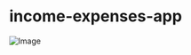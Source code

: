 # income-expenses-app
![Image](https://user-images.githubusercontent.com/30903599/35507638-be981a6c-04ed-11e8-9e9a-1324e939200d.png)
